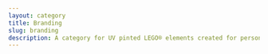 ```yaml
---
layout: category
title: Branding
slug: branding
description: A category for UV pinted LEGO® elements created for personal branding
---
```

